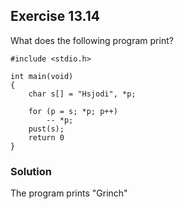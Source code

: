 ## Exercise 13.14
What does the following program print?
```
#include <stdio.h>

int main(void)
{
    char s[] = "Hsjodi", *p;

    for (p = s; *p; p++)
        -- *p;
    pust(s);
    return 0
}
```
### Solution
The program prints "Grinch"
